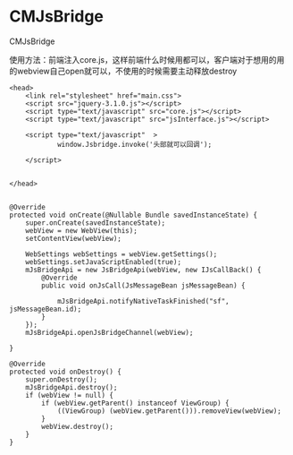 # CMJsBridge
CMJsBridge

使用方法：前端注入core.js，这样前端什么时候用都可以，客户端对于想用的用的webview自己open就可以，不使用的时候需要主动释放destroy

	<head>
	    <link rel="stylesheet" href="main.css">
	    <script src="jquery-3.1.0.js"></script>
	    <script type="text/javascript" src="core.js"></script>
	    <script type="text/javascript" src="jsInterface.js"></script>
	
	    <script type="text/javascript"  >
	            window.Jsbridge.invoke('头部就可以回调');
	
	    </script>
	
	
	</head>


    @Override
    protected void onCreate(@Nullable Bundle savedInstanceState) {
        super.onCreate(savedInstanceState);
        webView = new WebView(this);
        setContentView(webView);
       
        WebSettings webSettings = webView.getSettings();
        webSettings.setJavaScriptEnabled(true);
        mJsBridgeApi = new JsBridgeApi(webView, new IJsCallBack() {
            @Override
            public void onJsCall(JsMessageBean jsMessageBean) {
 
                mJsBridgeApi.notifyNativeTaskFinished("sf", jsMessageBean.id);
            }
        });
        mJsBridgeApi.openJsBridgeChannel(webView);

    }

    @Override
    protected void onDestroy() {
        super.onDestroy();
        mJsBridgeApi.destroy();
        if (webView != null) {
            if (webView.getParent() instanceof ViewGroup) {
                ((ViewGroup) (webView.getParent())).removeView(webView);
            }
            webView.destroy();
        }
    }
    
